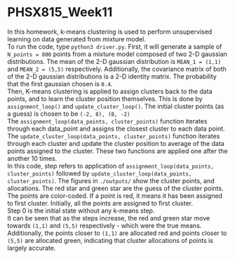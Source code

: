 # PHSX815_Week11

In this homework, k-means clustering is used to perform unsupervised
learning on data generated from mixture model. </br>
To run the code, type `python3 driver.py`. First, it will generate 
a sample of `N_points = 800` points from a mixture model composed of
two 2-D gaussian distributions. The mean of the 2-D gaussian distribution is 
`MEAN_1 = (1,1)` and `MEAN_2 = (5,5)` respectively. Additionally, the covariance matrix
of both of the 2-D gaussian distributions is a 2-D identity matrix. The probability that
the first gaussian chosen is `0.4`. 
</br>
Then, K-means clustering is applied to assign clusters back to the data points,
and to learn the cluster position themselves. This is done by `assignment_loop()` and
`update_cluster_loop()`. The initial cluster points (as a guess) is chosen to be `(-2, 8), (8, -2)` </br> 
The `assignment_loop(data_points, cluster_points)` function iterates through each data_point 
and assigns the closest cluster to each data point. The `update_cluster_loop(data_points, cluster_points)`
function iterates through each cluster and update the cluster position to average of the data points assigned
to the cluster. These two functions are applied one after the another 10 times. 
</br>
In this code, step refers to application of `assignment_loop(data_points, cluster_points)` followed by `update_cluster_loop(data_points, cluster_points)`.
The figures in `./outputs/` show the cluster points, and allocations. The red star and green star are the guess of the cluster points.
The points are color-coded. If a point is red, it means it has been assigned to first cluster. Initially, all the points are 
assigned to first cluster. </br>
Step 0 is the initial state without any k-means step. </br>
It can be seen that as the steps increase, the red and green star move towards `(1,1)` and `(5,5)` respectively - which were the
true means. Additionally, the points closer to `(1,1)` are allocated red and points closer to `(5,5)` are allocated green, indicating
that cluster allocations of points is largely accurate.